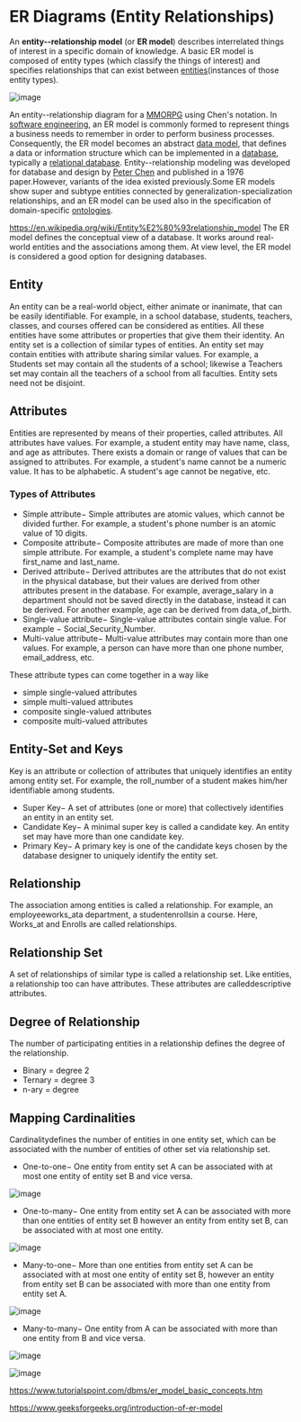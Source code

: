 # ER Diagrams (Entity Relationships)

An **entity--relationship model** (or **ER model**) describes interrelated things of interest in a specific domain of knowledge. A basic ER model is composed of entity types (which classify the things of interest) and specifies relationships that can exist between [entities](https://en.wiktionary.org/wiki/entity)(instances of those entity types).

![image](../../media/ER-Diagrams-(Entity-Relationships)-image1.jpg)

An entity--relationship diagram for a [MMORPG](https://en.wikipedia.org/wiki/MMORPG) using Chen's notation.
In [software engineering](https://en.wikipedia.org/wiki/Software_engineering), an ER model is commonly formed to represent things a business needs to remember in order to perform business processes. Consequently, the ER model becomes an abstract [data model](https://en.wikipedia.org/wiki/Data_modeling), that defines a data or information structure which can be implemented in a [database](https://en.wikipedia.org/wiki/Database), typically a [relational database](https://en.wikipedia.org/wiki/Relational_database).
Entity--relationship modeling was developed for database and design by [Peter Chen](https://en.wikipedia.org/wiki/Peter_Chen) and published in a 1976 paper.However, variants of the idea existed previously.Some ER models show super and subtype entities connected by generalization-specialization relationships, and an ER model can be used also in the specification of domain-specific [ontologies](https://en.wikipedia.org/wiki/Ontology_(computer_science)).

https://en.wikipedia.org/wiki/Entity%E2%80%93relationship_model
The ER model defines the conceptual view of a database. It works around real-world entities and the associations among them. At view level, the ER model is considered a good option for designing databases.

## Entity

An entity can be a real-world object, either animate or inanimate, that can be easily identifiable. For example, in a school database, students, teachers, classes, and courses offered can be considered as entities. All these entities have some attributes or properties that give them their identity.
An entity set is a collection of similar types of entities. An entity set may contain entities with attribute sharing similar values. For example, a Students set may contain all the students of a school; likewise a Teachers set may contain all the teachers of a school from all faculties. Entity sets need not be disjoint.

## Attributes

Entities are represented by means of their properties, called attributes. All attributes have values. For example, a student entity may have name, class, and age as attributes.
There exists a domain or range of values that can be assigned to attributes. For example, a student's name cannot be a numeric value. It has to be alphabetic. A student's age cannot be negative, etc.

### Types of Attributes

- Simple attribute− Simple attributes are atomic values, which cannot be divided further. For example, a student's phone number is an atomic value of 10 digits.
- Composite attribute− Composite attributes are made of more than one simple attribute. For example, a student's complete name may have first_name and last_name.
- Derived attribute− Derived attributes are the attributes that do not exist in the physical database, but their values are derived from other attributes present in the database. For example, average_salary in a department should not be saved directly in the database, instead it can be derived. For another example, age can be derived from data_of_birth.
- Single-value attribute− Single-value attributes contain single value. For example − Social_Security_Number.
- Multi-value attribute− Multi-value attributes may contain more than one values. For example, a person can have more than one phone number, email_address, etc.

These attribute types can come together in a way like

- simple single-valued attributes
- simple multi-valued attributes
- composite single-valued attributes
- composite multi-valued attributes

## Entity-Set and Keys

Key is an attribute or collection of attributes that uniquely identifies an entity among entity set.
For example, the roll_number of a student makes him/her identifiable among students.

- Super Key− A set of attributes (one or more) that collectively identifies an entity in an entity set.
- Candidate Key− A minimal super key is called a candidate key. An entity set may have more than one candidate key.
- Primary Key− A primary key is one of the candidate keys chosen by the database designer to uniquely identify the entity set.

## Relationship

The association among entities is called a relationship. For example, an employeeworks_ata department, a studentenrollsin a course. Here, Works_at and Enrolls are called relationships.

## Relationship Set

A set of relationships of similar type is called a relationship set. Like entities, a relationship too can have attributes. These attributes are calleddescriptive attributes.

## Degree of Relationship

The number of participating entities in a relationship defines the degree of the relationship.

- Binary = degree 2
- Ternary = degree 3
- n-ary = degree

## Mapping Cardinalities

Cardinalitydefines the number of entities in one entity set, which can be associated with the number of entities of other set via relationship set.

- One-to-one− One entity from entity set A can be associated with at most one entity of entity set B and vice versa.

![image](../../media/ER-Diagrams-(Entity-Relationships)-image2.jpg)

- One-to-many− One entity from entity set A can be associated with more than one entities of entity set B however an entity from entity set B, can be associated with at most one entity.

![image](../../media/ER-Diagrams-(Entity-Relationships)-image3.jpg)

- Many-to-one− More than one entities from entity set A can be associated with at most one entity of entity set B, however an entity from entity set B can be associated with more than one entity from entity set A.

![image](../../media/ER-Diagrams-(Entity-Relationships)-image4.jpg)

- Many-to-many− One entity from A can be associated with more than one entity from B and vice versa.

![image](../../media/ER-Diagrams-(Entity-Relationships)-image5.jpg)

![image](../../media/ER-Diagrams-(Entity-Relationships)-image6.jpg)

https://www.tutorialspoint.com/dbms/er_model_basic_concepts.htm

https://www.geeksforgeeks.org/introduction-of-er-model
